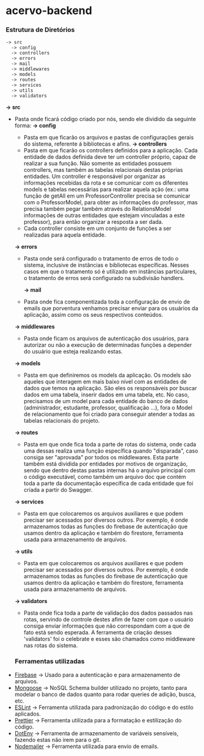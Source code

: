 # acervo-backend

### Estrutura de Diretórios

    -> src
      -> config
      -> controllers
      -> errors
      -> mail
      -> middlewares
      -> models
      -> routes
      -> services
      -> utils
      -> validators

**-> src**

- Pasta onde ficará código criado por nós, sendo ele dividido da seguinte forma:
  **-> config**

  - Pasta em que ficarão os arquivos e pastas de configurações gerais do sistema, referente á bibliotecas e afins.
    **-> controllers**
  - Pasta em que ficarão os controllers definidos para a aplicação. Cada entidade de dados definida deve ter um controller próprio, capaz de realizar a sua função. Não somente as entidades possuem controllers, mas também as tabelas relacionais destas próprias entidades. Um controller é responsável por organizar as informações recebidas da rota e se comunicar com os diferentes models e tabelas necessárias para realizar aquela ação (ex.: uma função de getAll em um ProfessorController precisa se comunicar com o ProfessorModel, para obter as informações do professor, mas precisa também pegar também através do RelationsModel informações de outras entidades que estejam vinculadas a este professor), para então organizar a resposta a ser dada.
  - Cada controller consiste em um conjunto de funções a ser realizadas para aquela entidade.

  **-> errors**

  - Pasta onde será configurado o tratamento de erros de todo o sistema, inclusive de instâncias e bibliotecas específicas. Nesses casos em que o tratamento só é utilizado em instâncias particulares, o tratamento de erros será configurado na subdivisão handlers.

    **-> mail**

  - Pasta onde fica componentizada toda a configuração de envio de emails que porventura venhamos precisar enviar para os usuários da aplicação, assim como os seus respectivos conteúdos.

  **-> middlewares**

  - Pasta onde ficam os arquivos de autenticação dos usuários, para autorizar ou não a execução de determinadas funções a depender do usuário que esteja realizando estas.

  **-> models**

  - Pasta em que definiremos os models da aplicação. Os models são aqueles que interagem em mais baixo nível com as entidades de dados que temos na aplicação. São eles os responsáveis por buscar dados em uma tabela, inserir dados em uma tabela, etc. No caso, precisamos de um model para cada entidade do banco de dados (administrador, estudante, professor, qualificação ...), fora o Model de relacionamento que foi criado para conseguir atender a todas as tabelas relacionais do projeto.

  **-> routes**

  - Pasta em que onde fica toda a parte de rotas do sistema, onde cada uma dessas realiza uma função específica quando "disparada", caso consiga ser "aprovada" por todos os middlewares. Esta parte também está dividida por entidades por motivos de organização, sendo que dentro destas pastas internas há o arquivo principal com o código executável, como também um arquivo doc que contém toda a parte da documentação específica de cada entidade que foi criada a partir do Swagger.

  **-> services**

  - Pasta em que colocaremos os arquivos auxiliares e que podem precisar ser acessados por diversos outros. Por exemplo, é onde armazenamos todas as funções do firebase de autenticação que usamos dentro da aplicação e também do firestore, ferramenta usada para armazenamento de arquivos.

  **-> utils**

  - Pasta em que colocaremos os arquivos auxiliares e que podem precisar ser acessados por diversos outros. Por exemplo, é onde armazenamos todas as funções do firebase de autenticação que usamos dentro da aplicação e também do firestore, ferramenta usada para armazenamento de arquivos.

  **-> validators**

  - Pasta onde fica toda a parte de validação dos dados passados nas rotas, servindo de controle destes afim de fazer com que o usuário consiga enviar informações que não correspondam com a que de fato está sendo esperada. A ferramenta de criação desses 'validators' foi o celebrate e esses são chamados como middleware nas rotas do sistema.

  ### Ferramentas utilizadas

* [Firebase](https://firebase.google.com/docs/ 'Firebase') -> Usado para a autenticação e para armazenamento de arquivos.
* [Mongoose](https://mongoosejs.com/ 'Mongoose') -> NoSQL Schema builder utilizado no projeto, tanto para modelar o banco de dados quanto para rodar queries de adição, busca, etc.
* [ESLint](https://eslint.org/docs/user-guide/getting-started 'ESLint') -> Ferramenta utilizada para padronização do código e do estilo aplicados.
* [Prettier](https://prettier.io/docs/en/index.html 'Prettier') -> Ferramenta utilizada para a formatação e estilização do código.
* [DotEnv](https://www.npmjs.com/package/dotenv 'DotEnv') -> Ferramenta de armazenamento de variáveis sensíveis, fazendo estas não irem para o git.
* [Nodemailer](https://nodemailer.com/about/ 'Nodemailer') -> Ferramenta utilizada para envio de emails.
